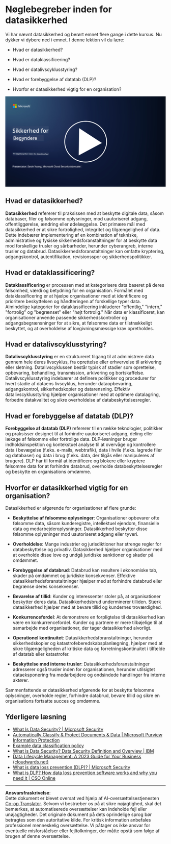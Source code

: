 <!--
CO_OP_TRANSLATOR_METADATA:
{
  "original_hash": "9703868f41dcddd5a98dea9ea6fcd94d",
  "translation_date": "2025-09-03T20:38:43+00:00",
  "source_file": "7.1 Data security key concepts.md",
  "language_code": "da"
}
-->
# Nøglebegreber inden for datasikkerhed

Vi har nævnt datasikkerhed og berørt emnet flere gange i dette kursus. Nu dykker vi dybere ned i emnet. I denne lektion vil du lære:

- Hvad er datasikkerhed?

- Hvad er dataklassificering?

- Hvad er datalivscyklusstyring?

- Hvad er forebyggelse af datatab (DLP)?

- Hvorfor er datasikkerhed vigtig for en organisation?

[![Se videoen](../../translated_images/7-1_placeholder.bcb1e7fdcef8c20be3172dc8b3b11f417cad164e7481b76f8a3bca4f853e1016.da.png)](https://learn-video.azurefd.net/vod/player?id=ace39247-1690-45fb-8f99-985abcb8e423)

## Hvad er datasikkerhed?

**Datasikkerhed** refererer til praksissen med at beskytte digitale data, såsom databaser, filer og følsomme oplysninger, mod uautoriseret adgang, offentliggørelse, ændring eller ødelæggelse. Det primære mål med datasikkerhed er at sikre fortrolighed, integritet og tilgængelighed af data. Dette indebærer implementering af en kombination af tekniske, administrative og fysiske sikkerhedsforanstaltninger for at beskytte data mod forskellige trusler og sårbarheder, herunder cyberangreb, interne trusler og databrud. Datasikkerhedsforanstaltninger kan omfatte kryptering, adgangskontrol, autentifikation, revisionsspor og sikkerhedspolitikker.

## Hvad er dataklassificering?

**Dataklassificering** er processen med at kategorisere data baseret på deres følsomhed, værdi og betydning for en organisation. Formålet med dataklassificering er at hjælpe organisationer med at identificere og prioritere beskyttelsen og håndteringen af forskellige typer data. Almindelige kategorier for dataklassificering inkluderer "offentlig," "intern," "fortrolig" og "begrænset" eller "højt fortrolig." Når data er klassificeret, kan organisationer anvende passende sikkerhedskontroller og adgangsbegrænsninger for at sikre, at følsomme data er tilstrækkeligt beskyttet, og at overholdelse af lovgivningsmæssige krav opretholdes.

## Hvad er datalivscyklusstyring?

**Datalivscyklusstyring** er en struktureret tilgang til at administrere data gennem hele deres livscyklus, fra oprettelse eller erhvervelse til arkivering eller sletning. Datalivscyklussen består typisk af stadier som oprettelse, opbevaring, behandling, transmission, arkivering og bortskaffelse. Datalivscyklusstyring indebærer at definere politikker og procedurer for hvert stadie af dataens livscyklus, herunder dataopbevaring, adgangskontrol, sikkerhedskopier og datarensning. Effektiv datalivscyklusstyring hjælper organisationer med at optimere datalagring, forbedre datakvalitet og sikre overholdelse af databeskyttelsesregler.

## Hvad er forebyggelse af datatab (DLP)?

**Forebyggelse af datatab (DLP)** refererer til en række teknologier, politikker og praksisser designet til at forhindre uautoriseret adgang, deling eller lækage af følsomme eller fortrolige data. DLP-løsninger bruger indholdsinspektion og kontekstuel analyse til at overvåge og kontrollere data i bevægelse (f.eks. e-mails, webtrafik), data i hvile (f.eks. lagrede filer og databaser) og data i brug (f.eks. data, der tilgås eller manipuleres af brugere). DLP har til formål at identificere og blokere eller kryptere følsomme data for at forhindre databrud, overholde databeskyttelsesregler og beskytte en organisations omdømme.

## Hvorfor er datasikkerhed vigtig for en organisation?

Datasikkerhed er afgørende for organisationer af flere grunde:

- **Beskyttelse af følsomme oplysninger**: Organisationer opbevarer ofte følsomme data, såsom kunderegistre, intellektuel ejendom, finansielle data og medarbejderoplysninger. Datasikkerhed beskytter disse følsomme oplysninger mod uautoriseret adgang eller tyveri.

- **Overholdelse**: Mange industrier og jurisdiktioner har strenge regler for databeskyttelse og privatliv. Datasikkerhed hjælper organisationer med at overholde disse love og undgå juridiske sanktioner og skader på omdømmet.

- **Forebyggelse af databrud**: Databrud kan resultere i økonomiske tab, skader på omdømmet og juridiske konsekvenser. Effektive datasikkerhedsforanstaltninger hjælper med at forhindre databrud eller begrænse deres konsekvenser.

- **Bevarelse af tillid**: Kunder og interessenter stoler på, at organisationer beskytter deres data. Datasikkerhedsbrud underminerer tilliden. Stærk datasikkerhed hjælper med at bevare tillid og kundernes troværdighed.

- **Konkurrencefordel**: At demonstrere en forpligtelse til datasikkerhed kan være en konkurrencefordel. Kunder og partnere er mere tilbøjelige til at samarbejde med organisationer, der tager datasikkerhed alvorligt.

- **Operationel kontinuitet**: Datasikkerhedsforanstaltninger, herunder sikkerhedskopier og katastrofeberedskabsplanlægning, hjælper med at sikre tilgængeligheden af kritiske data og forretningskontinuitet i tilfælde af datatab eller katastrofer.

- **Beskyttelse mod interne trusler**: Datasikkerhedsforanstaltninger adresserer også trusler inden for organisationen, herunder utilsigtet dataeksponering fra medarbejdere og ondsindede handlinger fra interne aktører.

Sammenfattende er datasikkerhed afgørende for at beskytte følsomme oplysninger, overholde regler, forhindre databrud, bevare tillid og sikre en organisations fortsatte succes og omdømme.

## Yderligere læsning

- [What Is Data Security? | Microsoft Security](https://www.microsoft.com/en-au/security/business/security-101/what-is-data-security?WT.mc_id=academic-96948-sayoung)
- [Automatically Classify & Protect Documents & Data | Microsoft Purview Information Protection](https://youtu.be/v8LqmzBUaOo)
- [Example data classification policy](https://www.cmu.edu/data/guidelines/data-classification.html)
- [What is Data Security? Data Security Definition and Overview | IBM](https://www.ibm.com/topics/data-security)
- [Data Lifecycle Management: A 2023 Guide for Your Business (cloudwards.net)](https://www.cloudwards.net/data-lifecycle-management/)
- [What is data loss prevention (DLP)? | Microsoft Security](https://www.microsoft.com/security/business/security-101/what-is-data-loss-prevention-dlp?WT.mc_id=academic-96948-sayoung)
- [What is DLP? How data loss prevention software works and why you need it | CSO Online](https://www.csoonline.com/article/569559/what-is-dlp-how-data-loss-prevention-software-works-and-why-you-need-it.html)

---

**Ansvarsfraskrivelse**:  
Dette dokument er blevet oversat ved hjælp af AI-oversættelsestjenesten [Co-op Translator](https://github.com/Azure/co-op-translator). Selvom vi bestræber os på at sikre nøjagtighed, skal det bemærkes, at automatiserede oversættelser kan indeholde fejl eller unøjagtigheder. Det originale dokument på dets oprindelige sprog bør betragtes som den autoritative kilde. For kritisk information anbefales professionel menneskelig oversættelse. Vi påtager os ikke ansvar for eventuelle misforståelser eller fejltolkninger, der måtte opstå som følge af brugen af denne oversættelse.